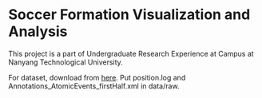 # Soccer Formation Visualization and Analysis

This project is a part of Undergraduate Research Experience at Campus at Nanyang Technological University.


For dataset, download from [here](https://gitlab.com/grains2/slicing-and-dicing-soccer/-/tree/master). Put position.log and Annotations_AtomicEvents_firstHalf.xml in data/raw.

